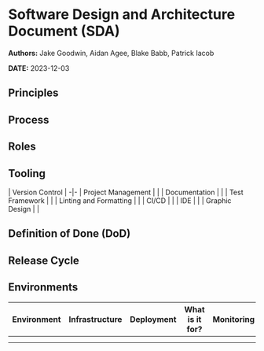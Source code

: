 # Software Design and Architecture Document (SDA)

**Authors:** Jake Goodwin, Aidan Agee, Blake Babb, Patrick Iacob

**DATE:** 2023-12-03

## Principles

## Process

## Roles

## Tooling

| Version Control |
-|-
| Project Management | |
| Documentation | |
| Test Framework | |
| Linting and Formatting | |
| CI/CD | |
| IDE | |
| Graphic Design | |

## Definition of Done (DoD)

## Release Cycle

## Environments

| Environment | Infrastructure | Deployment | What is it for? | Monitoring
-|-|-|-|-
| | | | |
| | | | |